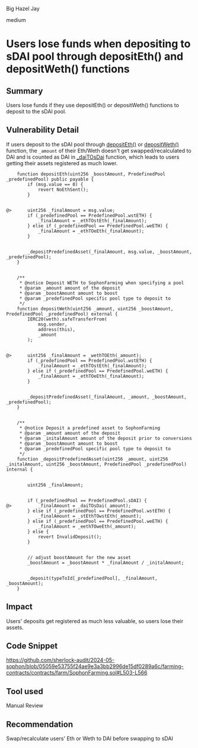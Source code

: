 Big Hazel Jay

medium

# Users lose funds when depositing to sDAI pool through depositEth() and depositWeth() functions

## Summary
Users lose funds if they use depositEth() or depositWeth() functions to deposit to the sDAI pool.

## Vulnerability Detail
If users deposit to the sDAI pool through [depositEth()](https://github.com/sherlock-audit/2024-05-sophon/blob/main/farming-contracts/contracts/farm/SophonFarming.sol#L503) or [depositWeth()](https://github.com/sherlock-audit/2024-05-sophon/blob/main/farming-contracts/contracts/farm/SophonFarming.sol#L524) function, the `_amount` of their Eth/Weth doesn't get swapped/recalculated to DAI and is counted as DAI in [_daiTOsDai](https://github.com/sherlock-audit/2024-05-sophon/blob/main/farming-contracts/contracts/farm/SophonFarming.sol#L854) function, which leads to users getting their assets registered as much lower.
```solidity
    function depositEth(uint256 _boostAmount, PredefinedPool _predefinedPool) public payable {
        if (msg.value == 0) {
            revert NoEthSent();
        }


@>      uint256 _finalAmount = msg.value;
        if (_predefinedPool == PredefinedPool.wstETH) {
            _finalAmount = _ethTOstEth(_finalAmount);
        } else if (_predefinedPool == PredefinedPool.weETH) {
            _finalAmount = _ethTOeEth(_finalAmount);
        }


        _depositPredefinedAsset(_finalAmount, msg.value, _boostAmount, _predefinedPool);
    }


    /**
     * @notice Deposit WETH to SophonFarming when specifying a pool
     * @param _amount amount of the deposit
     * @param _boostAmount amount to boost
     * @param _predefinedPool specific pool type to deposit to
     */
    function depositWeth(uint256 _amount, uint256 _boostAmount, PredefinedPool _predefinedPool) external {
        IERC20(weth).safeTransferFrom(
            msg.sender,
            address(this),
            _amount
        );


@>      uint256 _finalAmount = _wethTOEth(_amount);
        if (_predefinedPool == PredefinedPool.wstETH) {
            _finalAmount = _ethTOstEth(_finalAmount);
        } else if (_predefinedPool == PredefinedPool.weETH) {
            _finalAmount = _ethTOeEth(_finalAmount);
        }


        _depositPredefinedAsset(_finalAmount, _amount, _boostAmount, _predefinedPool);
    }


    /**
     * @notice Deposit a predefined asset to SophonFarming
     * @param _amount amount of the deposit
     * @param _initalAmount amount of the deposit prior to conversions
     * @param _boostAmount amount to boost
     * @param _predefinedPool specific pool type to deposit to
     */
    function _depositPredefinedAsset(uint256 _amount, uint256 _initalAmount, uint256 _boostAmount, PredefinedPool _predefinedPool) internal {


        uint256 _finalAmount;


        if (_predefinedPool == PredefinedPool.sDAI) {
@>          _finalAmount = _daiTOsDai(_amount);
        } else if (_predefinedPool == PredefinedPool.wstETH) {
            _finalAmount = _stEthTOwstEth(_amount);
        } else if (_predefinedPool == PredefinedPool.weETH) {
            _finalAmount = _eethTOweEth(_amount);
        } else {
            revert InvalidDeposit();
        }


        // adjust boostAmount for the new asset
        _boostAmount = _boostAmount * _finalAmount / _initalAmount;


        _deposit(typeToId[_predefinedPool], _finalAmount, _boostAmount);
    }
```


## Impact
Users' deposits get registered as much less valuable, so users lose their assets.

## Code Snippet
https://github.com/sherlock-audit/2024-05-sophon/blob/05059e53755f24ae9e3a3bb2996de15df0289a6c/farming-contracts/contracts/farm/SophonFarming.sol#L503-L566

## Tool used

Manual Review

## Recommendation
Swap/recalculate users' Eth or Weth to DAI before swapping to sDAI
